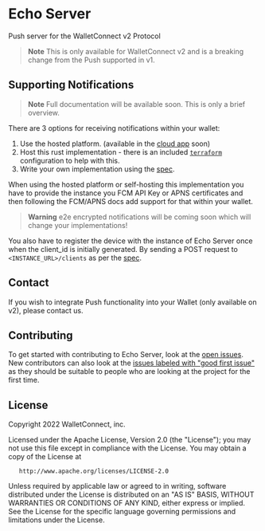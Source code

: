 # Echo Server
Push server for the WalletConnect v2 Protocol

> **Note** This is only available for WalletConnect v2 and is a breaking change from the Push supported in v1.

## Supporting Notifications
> **Note** Full documentation will be available soon. This is only a brief overview.

There are 3 options for receiving notifications within your wallet:
1. Use the hosted platform. (available in the [cloud app](https://cloud.walletconnect.com) soon)
2. Host this rust implementation - there is an included [`terraform`](https://github.com/WalletConnect/echo-server/tree/main/terraform) 
configuration to help with this.
3. Write your own implementation using the [spec](./spec/spec.md).

When using the hosted platform or self-hosting this implementation you have to provide the instance
you FCM API Key or APNS certificates and then following the FCM/APNS docs add support for that within your
wallet.

> **Warning** e2e encrypted notifications will be coming soon which will change your implementations!

You also have to register the device with the instance of Echo Server once when the client_id is initially
generated. By sending a POST request to `<INSTANCE_URL>/clients` as per the [spec](./spec/spec.md).

## Contact
If you wish to integrate Push functionality into your Wallet (only available on v2), please contact us.

## Contributing
To get started with contributing to Echo Server, look at the [open issues](https://github.com/WalletConnect/echo-server/issues?q=is:issue+is:open+label:%22help+wanted%22).
New contributors can also look at the [issues labeled with "good first issue"](https://github.com/WalletConnect/echo-server/issues?q=is:issue+is:open+label:%22good+first+issue%22) 
as they should be suitable to people who are looking at the project for the first time.

## License
Copyright 2022 WalletConnect, inc.

Licensed under the Apache License, Version 2.0 (the "License");
you may not use this file except in compliance with the License.
You may obtain a copy of the License at

       http://www.apache.org/licenses/LICENSE-2.0

Unless required by applicable law or agreed to in writing, software
distributed under the License is distributed on an "AS IS" BASIS,
WITHOUT WARRANTIES OR CONDITIONS OF ANY KIND, either express or implied.
See the License for the specific language governing permissions and
limitations under the License.